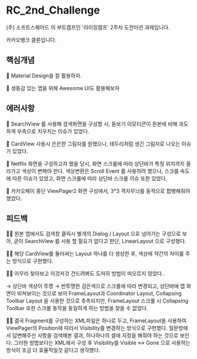 # RC_2nd_Challenge
(주) 소프트스퀘어드 의 부트캠프인 '라이징캠프' 2주차 도전미션 과제입니다.

카카오뱅크 클론입니다.

## 핵심개념

📕 Material Design을 잘 활용하자.

📕 생동감 있는 앱을 위해 Awesome UI도 활용해보자

## 에러사항

💢 SearchView 를 사용해 검색화면을 구성할 시, 돋보기 이모티콘이 원본에 비해 과도하게 우측으로 치우치는 이슈가 있었다.

💢 CardView 사용시 은은한 그림자를 원했으나, 테두리처럼 생긴 그림자로 나오는 이슈가 있었다.

💢 Netflix 화면을 구성하고자 했을 당시, 화면 스크롤에 따라 상단바가 특정 위치까지 올라가고 색상이 변해야 한다. 색상변환은 Scroll Event 를 사용하려 했으나, 스크롤 속도에 따른 이슈가 있었고, 화면 스크롤에 따라 상단바 스크롤 이슈 또한 있었다.

💢 카카오페이 중단 ViewPager2 화면 구성에서, 3*3 격자무늬를 동적으로 합병해줘야 했었다.

## 피드백

🤦🏻 원본 앱에서도 검색창 클릭시 별개의 Dialog / Layout 으로 넘어가는 구성으로 보아, 굳이 SearchView 를 사용 할 필요가 없다고 판단, LinearLayout 으로 구성했다.

🤦🏻 해당 CardView를 둘러싸는 Layout 하나를 더 생성한 후, 색상에 약간의 차이를 주는 방식으로 구현했다.

🤦🏻 아무리 찾아보고 이것저것 건드려봐도 도저히 방법이 떠오르지 않았다..

→ 상단바 색상이 투명 → 반투명한 검은색으로 스크롤에 따라 변경되고, 상단바에 앱 화면이 비쳐보이는 것으로 보아 FrameLayout과 Coordinator Layout, Collapsing Toolbar Layout 을 사용한 것으로 추측되지만,      FrameLayout 스크롤 시 Collapsing Toolbar 또한 스크롤 동작을 동일하게 하는 방법을 찾을 수 없었다.

🤦🏻 결국 Fragment를 구성하는 XML파일은 하나로 두고, FrameLayout을 사용하여 ViewPager의 Position에 따라서 Visibility를 변경하는 방식으로 구현했다. 질문방에서 답변해주신 사항을 검색해본 결과, 하나하나의 셀에 지정을 해줘야 하는 것으로 보인다. 그러한 방법보다는 XML에서 구성 후 Visibility를 Visible ↔ Gone 으로 사용하는 방식이 조금 더 효율적일것 같다고 생각했다.
